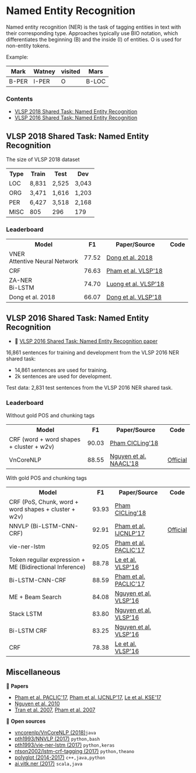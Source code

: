 # Named Entity Recognition

Named entity recognition (NER) is the task of tagging entities in text with their corresponding type. Approaches typically use BIO notation, which differentiates the beginning (B) and the inside (I) of entities. O is used for non-entity tokens.

Example:

| Mark | Watney | visited | Mars |
| --- | ---| --- | --- |
| B-PER | I-PER | O | B-LOC |

### Contents

* [VLSP 2018 Shared Task: Named Entity Recognition](#vlsp-2018-shared-task-named-entity-recognition)
* [VLSP 2016 Shared Task: Named Entity Recognition](#vlsp-2016-shared-task-named-entity-recognition)

## VLSP 2018 Shared Task: Named Entity Recognition

The size of VLSP 2018 dataset

<table>
  <tr>
    <th>Type</th>
    <th>Train</th>
    <th>Test</th>
    <th>Dev</th>
  </tr>
  <tr>
    <td>LOC</td>
    <td>8,831</td>
    <td>2,525</td>
    <td>3,043</td>
  </tr>
  <tr>
    <td>ORG</td>
    <td>3,471</td>
    <td>1,616</td>
    <td>1,203</td>
  </tr>
  <tr>
    <td>PER</td>
    <td>6,427</td>
    <td>3,518</td>
    <td>2,168</td>
  </tr>
  <tr>
    <td>MISC</td>
    <td>805</td>
    <td>296</td>
    <td>179</td>
  </tr>
</table>

### Leaderboard

<table>
  <tr>
    <th>Model</th>
    <th>F1</th>
    <th>Paper/Source</th>
    <th>Code</th>
  </tr>
   <tr>
    <td>VNER<br>Attentive Neural Network</td>
    <td>77.52</td>
    <td><a href="https://arxiv.org/pdf/1810.13097.pdf">Dong et al. 2018</a></td>
    <td></td>
  </tr>
  <tr>
    <td>CRF</td>
    <td>76.63</td>
    <td><a href="https://arxiv.org/pdf/1803.08463.pdf">Pham et al. VLSP'18</a></td>
    <td></td>
  </tr>
  <tr>
    <td>ZA-NER<br>Bi-LSTM</td>
    <td>74.70</td>
    <td><a href="https://drive.google.com/file/d/1tLPn6DZgJ1QbyINJPZ69lF1aSPLV0HWE/view?usp=sharing">Luong et al. VLSP'18</a></td>
    <td></td>
  </tr>
  <tr>
    <td>Dong et al. 2018</td>
    <td>66.07</td>
    <td><a href="https://drive.google.com/file/d/10FPPK2dtGmG0iLlaSuCeclwfRa5G1mOE/view?usp=sharing">Dong et al. VLSP'18</a></td>
    <td></td>
  </tr>
</table>


## VLSP 2016 Shared Task: Named Entity Recognition

* :scroll: [VLSP 2016 Shared Task: Named Entity Recognition paper](https://drive.google.com/file/d/18FuXxRM0slTeReQUCOj8IiToB5eqVQCT/view?usp=sharing)

16,861 sentences for training and development from the VLSP 2016 NER shared task:

* 14,861 sentences are used for training.
* 2k sentences are used for development.

Test data: 2,831 test sentences from the VLSP 2016 NER shared task.

### Leaderboard

Without gold POS and chunking tags

<table>
  <tr>
    <th>Model</th>
    <th>F1</th>
    <th>Paper/Source</th>
    <th>Code</th>
  </tr>
  <tr>
    <td>CRF (word + word shapes + cluster + w2v)</td>
    <td>90.03</td>
    <td><a href="https://arxiv.org/pdf/1803.04375.pdf">Pham CICLing'18</a></td>
    <td></td>
  </tr>
  <tr>
    <td>VnCoreNLP</td>
    <td>88.55</td>
    <td><a href="http://aclweb.org/anthology/N18-5012">Nguyen et al. NAACL'18</a></td>
    <td><a href="https://github.com/vncorenlp/VnCoreNLP">Official</a></td>
  </tr>
</table>

With gold POS and chunking tags

<table>
  <tr>
    <th>Model</th>
    <th>F1</th>
    <th>Paper/Source</th>
    <th>Code</th>
  </tr>
  <tr>
    <td>CRF (PoS, Chunk, word + word shapes + cluster + w2v)</td>
    <td>93.93</td>
    <td><a href="https://arxiv.org/pdf/1803.04375.pdf">Pham CICLing'18</a></td>
    <td></td>
  </tr>
  <tr>
    <td>NNVLP (Bi-LSTM-CNN-CRF)</td>
    <td>92.91</td>
    <td><a href="https://arxiv.org/pdf/1708.07241.pdf">Pham et al. IJCNLP'17</a></td>
    <td><a href="https://github.com/pth1993/NNVLP">Official</a></td>
  </tr>
  <tr>
    <td>vie-ner-lstm</td>
    <td>92.05</td>
    <td><a href="https://github.com/pth1993/vie-ner-lstm">Pham et al. PACLIC'17</a></td>
    <td></td>
  </tr>
  <tr>
    <td>Token reguilar expression + ME (Bidirectional Inference)</td>
    <td>88.78</td>
    <td>
      <a href="https://drive.google.com/file/d/1yepeBjeOCWmwMSrGwP-ewhxQBmPpyP0p/view?usp=sharing">Le et al. VLSP'16</a>
    </td>
    <td></td>
  </tr>
  <tr>
    <td>Bi-LSTM-CNN-CRF</td>
    <td>88.59</td>
    <td><a href="https://arxiv.org/pdf/1705.04044.pdf">Pham et al. PACLIC'17</a></td>
    <td></td>
  </tr>
  <tr>
    <td>ME + Beam Search</td>
    <td>84.08</td>
    <td><a href="https://drive.google.com/file/d/1n4JMtHLsIgaeiAtjPncg64BVumykbHsL/view?usp=sharing">Nguyen et al. VLSP'16</a></td>
    <td></td>
  </tr>
  <tr>
    <td>Stack LSTM</td>
    <td>83.80</td>
    <td><a href="https://drive.google.com/file/d/16M0Ry_dHFOY5njVhqy4NV0G2-bfTq6Qt/view?usp=sharing">Nguyen et al. VLSP'16</a></td>
    <td></td>
  </tr>
  <tr>
    <td>Bi-LSTM CRF</td>
    <td>83.25</td>
    <td><a href="https://drive.google.com/file/d/16M0Ry_dHFOY5njVhqy4NV0G2-bfTq6Qt/view?usp=sharing">Nguyen et al. VLSP'16</a></td>
    <td></td>
  </tr>
  <tr>
    <td>CRF</td>
    <td>78.38</td>
    <td><a href="https://drive.google.com/file/d/1vg9Bvu6HgiO7KDiKKAPZz9dL3VmlON1I/view?usp=sharing">Le et al. VLSP'16</a></td>
    <td></td>
  </tr>
</table>

## Miscellaneous

:scroll: **Papers**

* [Pham et al. PACLIC'17](https://arxiv.org/pdf/1705.10610.pdf), [Pham et al. IJCNLP'17](https://arxiv.org/pdf/1708.07241.pdf), [Le et al. KSE'17](https://arxiv.org/pdf/1708.09163.pdf)
* [Nguyen et al. 2010](https://pdfs.semanticscholar.org/931a/f0c14c6f32c7e6782cde1007fdddcd3e18c2.pdf?_ga=2.249289476.26579401.1520334621-721084246.1519381355)
* [Tran et al. 2007](https://pdfs.semanticscholar.org/32ec/df1774d24d2461615e5eb448668dfe2a8647.pdf?_ga=2.53162539.26579401.1520334621-721084246.1519381355), [Pham et al. 2007](https://www.semanticscholar.org/paper/Named-entity-recognition-in-Vietnamese-using-class-Thao-Tri/a6aeb599a261a5e077ad430a30b448d41a927132)

:file_folder: **Open sources**

* [vncorenlp/VnCoreNLP (2018)](https://github.com/vncorenlp/VnCoreNLP)`java`
* [pth1993/NNVLP (2017)](https://github.com/pth1993/NNVLP) `python,bash`
* [pth1993/vie-ner-lstm (2017)](https://github.com/pth1993/vie-ner-lstm) `python,keras` 
* [ntson2002/lstm-crf-tagging (2017)](https://github.com/ntson2002/lstm-crf-tagging) `python,theano`
* [polyglot (2014-2017)](http://polyglot.readthedocs.io/en/latest/NamedEntityRecognition.html) `c++,java,python`
* [ai.vitk.ner (2017)](https://github.com/phuonglh/ai.vitk.ner) `scala,java`
